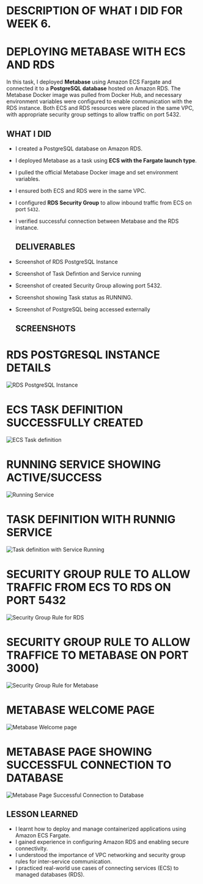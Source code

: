# DESCRIPTION OF WHAT I DID FOR WEEK 6.

# DEPLOYING METABASE WITH ECS AND RDS

In this task, I deployed **Metabase** using Amazon ECS Fargate and connected it to a **PostgreSQL database** hosted on Amazon RDS. The Metabase Docker image was pulled from Docker Hub, and necessary environment variables were configured to enable communication with the RDS instance. Both ECS and RDS resources were placed in the same VPC, with appropriate security group settings to allow traffic on port 5432.

## WHAT I DID

- I created a PostgreSQL database on Amazon RDS.
- I deployed Metabase as a task using **ECS with the Fargate launch type**.
- I pulled the official Metabase Docker image and set environment variables.
- I ensured both ECS and RDS were in the same VPC.
- I configured **RDS Security Group** to allow inbound traffic from ECS on port `5432`.
- I verified successful connection between Metabase and the RDS instance.

  ## DELIVERABLES
- Screenshot of RDS PostgreSQL Instance
- Screenshot of Task Defintion and Service running

- Screenshot of created Security Group allowing port 5432.

- Screenshot showing Task status as RUNNING.

- Screenshot of PostgreSQL being accessed externally

  ## SCREENSHOTS

# RDS POSTGRESQL INSTANCE DETAILS
![RDS PostgreSQL Instance](https://github.com/ChideraA080/CSN-BOOTCAMP-TASK-WEEK-1-10/blob/main/Week6/CSN%20BOOTCAMP%20WEEK%206%20TASK/CSN%20BOOTCAMP%20WEEK%206%20RDS%20INSTANCE.png)

# ECS TASK DEFINITION SUCCESSFULLY CREATED
![ECS Task definition](https://github.com/ChideraA080/CSN-BOOTCAMP-TASK-WEEK-1-10/blob/main/Week6/CSN%20BOOTCAMP%20WEEK%206%20TASK/CSN%20BOOTCAMP%20WEEK%206%20ECS%20TASK%20DEFINITION.png)

# RUNNING SERVICE SHOWING ACTIVE/SUCCESS
![Running Service](https://github.com/ChideraA080/CSN-BOOTCAMP-TASK-WEEK-1-10/blob/main/Week6/CSN%20BOOTCAMP%20WEEK%206%20TASK/CSN%20BOOTCAMP%20WEEK%206%20ECS%20SERVICE%20RUNNING.png)

# TASK DEFINITION WITH RUNNIG SERVICE
![Task definition with Service Running](https://github.com/ChideraA080/CSN-BOOTCAMP-TASK-WEEK-1-10/blob/main/Week6/CSN%20BOOTCAMP%20WEEK%206%20TASK/CSN%20BOOTCAMP%20WEEK%206%20TASK%20DEFINITION%20AND%20SERVICE%20RUNNING.png)

# SECURITY GROUP RULE TO ALLOW TRAFFIC FROM ECS TO RDS ON PORT 5432
![Security Group Rule for RDS](https://github.com/ChideraA080/CSN-BOOTCAMP-TASK-WEEK-1-10/blob/main/Week6/CSN%20BOOTCAMP%20WEEK%206%20TASK/CSN%20BOOTCAMP%20WEEK%206%20SG%20ON%20PORT%205432.png)

# SECURITY GROUP RULE TO ALLOW TRAFFICE TO METABASE ON PORT 3000)

![Security Group Rule for Metabase](https://github.com/ChideraA080/CSN-BOOTCAMP-TASK-WEEK-1-10/blob/main/Week6/CSN%20BOOTCAMP%20WEEK%206%20TASK/CSN%20BOOTCAMP%20WEEK%206%20SG%20ON%20PORT%203000.png)

# METABASE WELCOME PAGE
![Metabase Welcome page](https://github.com/ChideraA080/CSN-BOOTCAMP-TASK-WEEK-1-10/blob/main/Week6/CSN%20BOOTCAMP%20WEEK%206%20TASK/CSN%20BOOTCAMP%20WEEK%206%20METABSE%20WELCOME%20PAGE%201.png)

# METABASE PAGE SHOWING SUCCESSFUL CONNECTION TO DATABASE
![Metabase Page Successful Connection to Database](https://github.com/ChideraA080/CSN-BOOTCAMP-TASK-WEEK-1-10/blob/main/Week6/CSN%20BOOTCAMP%20WEEK%206%20TASK/CSN%20BOOTCAMP%20WEEK%206%20METABASE%20SUCCESSFUL%20CONNECTION%20TO%20DATABASE.png)


## LESSON LEARNED

- I learnt how to deploy and manage containerized applications using Amazon ECS Fargate.
- I gained experience in configuring Amazon RDS and enabling secure connectivity.
- I understood the importance of VPC networking and security group rules for inter-service communication.
- I practiced real-world use cases of connecting services (ECS) to managed databases (RDS).

